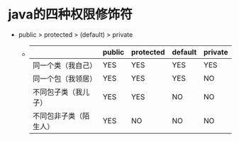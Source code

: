 # java的四种权限修饰符

- public > protected > (default) > private

  - |                        | public | protected | default | private |
    | ---------------------- | ------ | --------- | ------- | ------- |
    | 同一个类（我自己）     | YES    | YES       | YES     | YES     |
    | 同一个包（我领居）     | YES    | YES       | YES     | NO      |
    | 不同包子类（我儿子）   | YES    | YES       | NO      | NO      |
    | 不同包非子类（陌生人） | YES    | NO        | NO      | NO      |

  